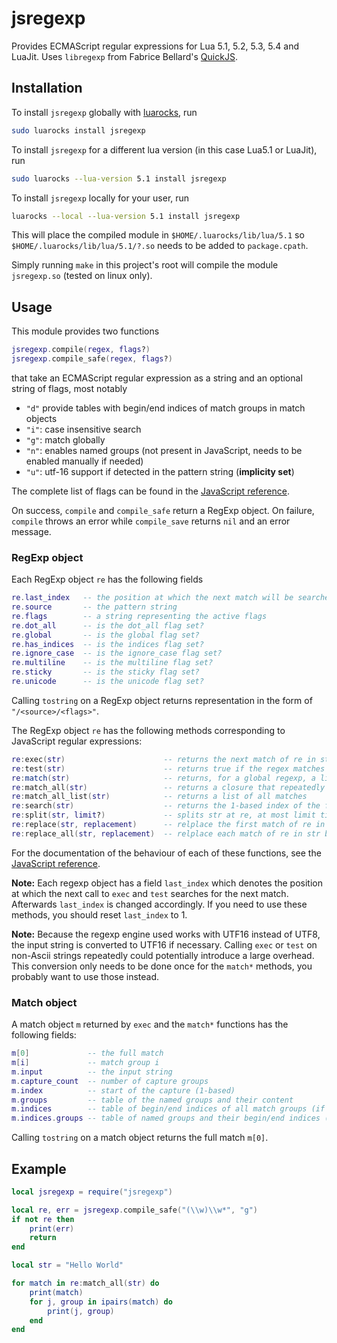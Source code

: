 # jsregexp

Provides ECMAScript regular expressions for Lua 5.1, 5.2, 5.3, 5.4 and LuaJit. Uses `libregexp` from Fabrice Bellard's [QuickJS](https://bellard.org/quickjs/).

## Installation

To install `jsregexp` globally with [luarocks](https://luarocks.org/modules/kmarius/jsregexp),
run
```bash
sudo luarocks install jsregexp
```
To install `jsregexp` for a different lua version (in this case Lua5.1 or LuaJit), run
```bash
sudo luarocks --lua-version 5.1 install jsregexp
```

To install `jsregexp` locally for your user, run

```bash
luarocks --local --lua-version 5.1 install jsregexp
```

This will place the compiled module in `$HOME/.luarocks/lib/lua/5.1` so `$HOME/.luarocks/lib/lua/5.1/?.so` needs to be added to `package.cpath`.

Simply running `make` in this project's root will compile the module `jsregexp.so` (tested on linux only).

## Usage
This module provides two functions
```lua
jsregexp.compile(regex, flags?)
jsregexp.compile_safe(regex, flags?)
```
that take an ECMAScript regular expression as a string and an optional string of flags, most notably

- `"d"` provide tables with begin/end indices of match groups in match objects
- `"i"`: case insensitive search
- `"g"`: match globally
- `"n"`: enables named groups (not present in JavaScript, needs to be enabled manually if needed)
- `"u"`: utf-16 support if detected in the pattern string (**implicity set**)

The complete list of flags can be found in the [JavaScript reference](https://developer.mozilla.org/en-US/docs/Web/JavaScript/Reference/Global_Objects/RegExp/RegExp#parameters).

On success, `compile` and `compile_safe` return a RegExp object. On failure, `compile` throws an error while `compile_save` returns `nil` and an error message.

### RegExp object

Each RegExp object `re` has the following fields
```lua
re.last_index   -- the position at which the next match will be searched in re:exec or re:test (see notes below)
re.source       -- the pattern string
re.flags        -- a string representing the active flags
re.dot_all      -- is the dot_all flag set?
re.global       -- is the global flag set?
re.has_indices  -- is the indices flag set?
re.ignore_case  -- is the ignore_case flag set?
re.multiline    -- is the multiline flag set?
re.sticky       -- is the sticky flag set?
re.unicode      -- is the unicode flag set?
```
Calling `tostring` on a RegExp object returns representation in the form of `"/<source>/<flags>"`.

The RegExp object `re` has the following methods corresponding to JavaScript regular expressions:
```lua
re:exec(str)                      -- returns the next match of re in str (see notes below)
re:test(str)                      -- returns true if the regex matches str (see notes below)
re:match(str)                     -- returns, for a global regexp, a list of all match strings or nil if no match, calls re:exec(str) otherwise
re:match_all(str)                 -- returns a closure that repeatedly calls re:exec on a global regexp, to be used in for-loops
re:match_all_list(str)            -- returns a list of all matches
re:search(str)                    -- returns the 1-based index of the first match of re in str, or -1 if no match
re:split(str, limit?)             -- splits str at re, at most limit times
re:replace(str, replacement)      -- relplace the first match of re in str by replacement (all, if global)
re:replace_all(str, replacement)  -- relplace each match of re in str by replacement
```
For the documentation of the behaviour of each of these functions, see the [JavaScript reference](https://developer.mozilla.org/en-US/docs/Web/JavaScript/Reference/Global_Objects/RegExp).

**Note:** Each regexp object has a field `last_index` which denotes the position at which the next call to `exec` and `test` searches for the next match.
Afterwards `last_index` is changed accordingly. If you need to use these methods, you should reset `last_index` to 1.

**Note:** Because the regexp engine used works with UTF16 instead of UTF8, the input string is converted to UTF16 if necessary. Calling `exec` or `test` on
non-Ascii strings repeatedly could potentially introduce a large overhead. This conversion only needs to be done once for the `match*` methods, you probably want to use those instead.


### Match object

A match object `m` returned by `exec` and the `match*` functions has the following fields:
```lua
m[0]             -- the full match
m[i]             -- match group i
m.input          -- the input string
m.capture_count  -- number of capture groups
m.index          -- start of the capture (1-based)
m.groups         -- table of the named groups and their content
m.indices        -- table of begin/end indices of all match groups (if "d" flag is set)
m.indices.groups -- table of named groups and their begin/end indices (if "d" flag is set)
```
Calling `tostring` on a match object returns the full  match `m[0]`.

## Example
```lua
local jsregexp = require("jsregexp")

local re, err = jsregexp.compile_safe("(\\w)\\w*", "g")
if not re then
	print(err)
	return
end

local str = "Hello World"

for match in re:match_all(str) do
	print(match)
	for j, group in ipairs(match) do
		print(j, group)
	end
end
```
